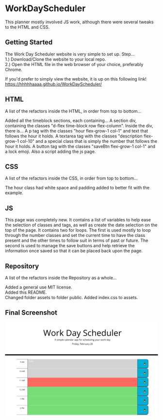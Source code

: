 # WorkDayScheduler
This planner mostly involved JS work, although there were several tweaks to the HTML and CSS.

## Getting Started
The Work Day Scheduler website is very simple to set up.
Step...  
1.) Download/Clone the website to your local repo.  
2.) Open the HTML file in the web browser of your choice, preferably Chrome.  

If you'd prefer to simply view the website, it is up on this following link!  
https://hhhhhaaaa.github.io/WorkDayScheduler/

## HTML
A list of the refactors inside the HTML, in order from top to bottom...

Added all the timeblock sections, each containing...
A section div, containing the classes "d-flex time-block row flex-column".
Inside the div, there is...
A p tag with the classes "hour flex-grow-1 col-1" and text that follows the hour it holds.
A textarea tag with the classes "description flex-grow-1 col-10" and a special class that is simply the number that follows the hour it holds.
A button tag with the classes "saveBtn flex-grow-1 col-1" and a lock emoji.
Also a script adding the js page.

## CSS
A list of the refactors inside the CSS, in order from top to bottom...

The hour class had white space and padding added to better fit with the example.


## JS
This page was completely new.
It contains a list of variables to help ease the selection of classes and tags, as well as create the date selection on the top of the page.
It contains two for loops.
The first is used mostly to loop through the number classes and set the current time to have the class present and the other times to follow suit in terms of past or future.
The second is used to manage the save buttons and help retrieve the information once saved so that it can be placed back upon the page.

## Repository
A list of the refactors inside the Repository as a whole...

Added a general use MIT license.  
Added this README.  
Changed folder assets to folder public.
Added index.css to assets.

## Final Screenshot
![Work Day Scheduler](/public/Planner.png "Work Day Scheduler")
